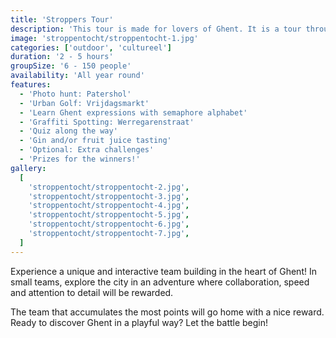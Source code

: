 ```yaml
---
title: 'Stroppers Tour'
description: 'This tour is made for lovers of Ghent. It is a tour through the city center of Ghent with tasks and activities.'
image: 'stroppentocht/stroppentocht-1.jpg'
categories: ['outdoor', 'cultureel']
duration: '2 - 5 hours'
groupSize: '6 - 150 people'
availability: 'All year round'
features:
  - 'Photo hunt: Patershol'
  - 'Urban Golf: Vrijdagsmarkt'
  - 'Learn Ghent expressions with semaphore alphabet'
  - 'Graffiti Spotting: Werregarenstraat'
  - 'Quiz along the way'
  - 'Gin and/or fruit juice tasting'
  - 'Optional: Extra challenges'
  - 'Prizes for the winners!'
gallery:
  [
    'stroppentocht/stroppentocht-2.jpg',
    'stroppentocht/stroppentocht-3.jpg',
    'stroppentocht/stroppentocht-4.jpg',
    'stroppentocht/stroppentocht-5.jpg',
    'stroppentocht/stroppentocht-6.jpg',
    'stroppentocht/stroppentocht-7.jpg',
  ]
---
```


Experience a unique and interactive team building in the heart of Ghent! In small teams, explore the city in an adventure where collaboration, speed and attention to detail will be rewarded.

The team that accumulates the most points will go home with a nice reward.
Ready to discover Ghent in a playful way? Let the battle begin!
